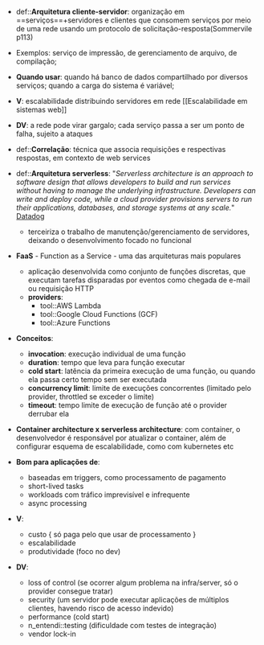 * def::**Arquitetura cliente-servidor**: organização em ==serviços==+servidores e clientes que consomem serviços por meio de uma rede usando um protocolo de solicitação-resposta(Sommervile p113)
* Exemplos: serviço de impressão, de gerenciamento de arquivo, de compilação;
* **Quando usar**: quando há banco de dados compartilhado por diversos serviços; quando a carga do sistema é variável;
* **V**: escalabilidade distribuindo servidores em rede [[Escalabilidade em sistemas web]]
* **DV**: a rede pode virar gargalo; cada serviço passa a ser um ponto de falha, sujeito a ataques
* def::**Correlação**: técnica que associa requisições e respectivas respostas, em contexto de web services

* def::**Arquitetura serverless**: "*Serverless architecture is an approach to software design that allows developers to build and run services without having to manage the underlying infrastructure. Developers can write and deploy code, while a cloud provider provisions servers to run their applications, databases, and storage systems at any scale.*" [Datadog](https://www.datadoghq.com/knowledge-center/serverless-architecture/)
	* terceiriza o trabalho de manutenção/gerenciamento de servidores, deixando o desenvolvimento focado no funcional
* **FaaS** - Function as a Service - uma das arquiteturas mais populares
	* aplicação desenvolvida como conjunto de funções discretas, que executam tarefas disparadas por eventos como chegada de e-mail ou requisição HTTP
	* **providers**: 
		* tool::AWS Lambda
		* tool::Google Cloud Functions (GCF)
		* tool::Azure Functions
* **Conceitos**:
	* **invocation**: execução individual de uma função
	* **duration**: tempo que leva para função executar
	* **cold start**: latência da primeira execução de uma função, ou quando ela passa certo tempo sem ser executada
	* **concurrency limit**: limite de execuções concorrentes (limitado pelo provider, throttled se exceder o limite)
	* **timeout**: tempo limite de execução de função até o provider derrubar ela
* **Container architecture x serverless architecture**: com container, o desenvolvedor é responsável por atualizar o container, além de configurar esquema de escalabilidade, como com kubernetes etc
* **Bom para aplicações de**:
	* baseadas em triggers, como processamento de pagamento
	* short-lived tasks
	* workloads com tráfico imprevisível e infrequente
	* async processing
* **V**: 
	* custo { só paga pelo que usar de processamento }
	* escalabilidade
	* produtividade (foco no dev) 
* **DV**: 
	* loss of control (se ocorrer algum problema na infra/server, só o provider consegue tratar)
	* security (um servidor pode executar aplicações de múltiplos clientes, havendo risco de acesso indevido)
	* performance (cold start)
	* n_entendi::testing (dificuldade com testes de integração)
	* vendor lock-in
